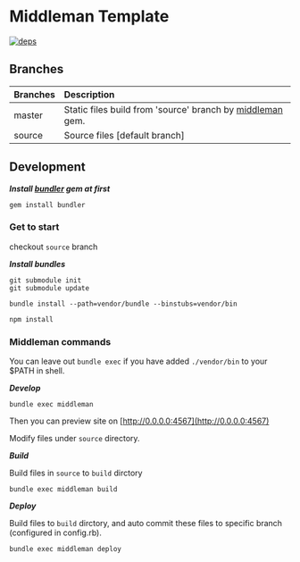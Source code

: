 # Middleman Template

[![deps][deps]][deps-url]

## Branches

| Branches | Description |
|:---------|:------------|
| master   | Static files build from 'source' branch by [middleman](http://middlemanapp.com/jp/) gem. |
| source   | Source files [default branch] |

## Development

***Install [bundler](http://bundler.io/) gem at first***

```
gem install bundler
```

### Get to start

checkout `source` branch


***Install bundles***

```
git submodule init
git submodule update

bundle install --path=vendor/bundle --binstubs=vendor/bin

npm install
```

### Middleman commands

You can leave out `bundle exec` if you have added `./vendor/bin` to your $PATH in shell.

***Develop***

```
bundle exec middleman
```

Then you can preview site on [http://0.0.0.0:4567](http://0.0.0.0:4567)

Modify files under `source` directory.


***Build***

Build files in `source` to `build` dirctory

```
bundle exec middleman build
```

***Deploy***

Build files to `build` dirctory, and auto commit these files to specific branch (configured in config.rb).

```
bundle exec middleman deploy
```

[deps]: https://img.shields.io/david/naokazuterada/middleman-template.svg
[deps-url]: https://david-dm.org/naokazuterada/middleman-template
